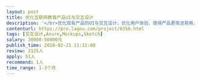 ```yaml
---                
layout: post       
title: 优化互联网教育产品UI与交互设计           
description: '</br>优化现有产品的UI与交互设计，优化用户体验，使得产品更简洁易用，可参考的竞品包括智学网、极课大数据等。</br>'     
contenturl: https://pro.lagou.com/project/6356.html      
tags: [交互设计,Axure,Mockups,Sketch]            
salary: 30000-50000元          
publish_time: 2018-02-21 11:11:08         
review: 3125人                   
apply: 51人                   
recommend: 1人                   
time_range: 1-3个月              
---                 
```

